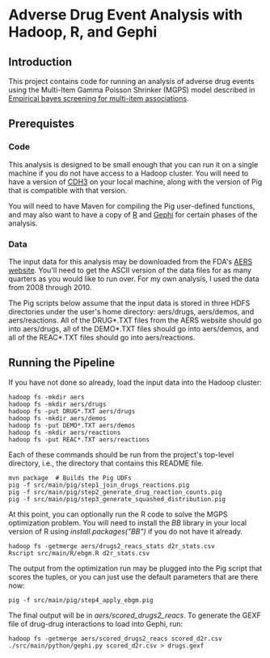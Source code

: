 # Adverse Drug Event Analysis with Hadoop, R, and Gephi

## Introduction

This project contains code for running an analysis of adverse drug events using the
 Multi-Item Gamma Poisson Shrinker (MGPS) model described in
[Empirical bayes screening for multi-item associations](http://dl.acm.org/citation.cfm?id=502526).

## Prerequistes

### Code

This analysis is designed to be small enough that you can run it on a single machine if you
do not have access to a Hadoop cluster. You will need to have a version of [CDH3](https://ccp.cloudera.com/display/CDHDOC/CDH4+Installation)
on your local machine, along with the version of Pig that is compatible with that version.

You will need to have Maven for compiling the Pig user-defined functions, and may also want to have a
copy of [R](http://www.r-project.org/) and [Gephi](http://gephi.org/) for certain phases of the analysis.

### Data
The input data for this analysis may be downloaded from the FDA's [AERS website](http://www.fda.gov/Drugs/GuidanceComplianceRegulatoryInformation/Surveillance/AdverseDrugEffects/ucm083765.htm). You'll need to get the ASCII version of the data files for as many quarters as you would like to run over. For my own analysis, I used the data from 2008 through 2010.

The Pig scripts below assume that the input data is stored in three HDFS directories under
the user's home directory: aers/drugs, aers/demos, and aers/reactions. All of the DRUG\*.TXT
files from the AERS website should go into aers/drugs, all of the DEMO\*.TXT files should go
into aers/demos, and all of the REAC\*.TXT files should go into aers/reactions.

## Running the Pipeline

If you have not done so already, load the input data into the Hadoop cluster:

	hadoop fs -mkdir aers
	hadoop fs -mkdir aers/drugs
	hadoop fs -put DRUG*.TXT aers/drugs
	hadoop fs -mkdir aers/demos
	hadoop fs -put DEMO*.TXT aers/demos
	hadoop fs -mkdir aers/reactions
	hadoop fs -put REAC*.TXT aers/reactions

Each of these commands should be run from the project's top-level directory,
i.e., the directory that contains this README file.

	mvn package  # Builds the Pig UDFs
	pig -f src/main/pig/step1_join_drugs_reactions.pig
	pig -f src/main/pig/step2_generate_drug_reaction_counts.pig
	pig -f src/main/pig/step3_generate_squashed_distribution.pig

At this point, you can optionally run the R code to solve the MGPS
optimization problem. You will need to install the _BB_ library in your
local version of R using _install.packages("BB")_ if you do not have it already.

	hadoop fs -getmerge aers/drugs2_reacs_stats d2r_stats.csv
	Rscript src/main/R/ebgm.R d2r_stats.csv

The output from the optimization run may be plugged into the Pig script
that scores the tuples, or you can just use the default parameters that
are there now:

	pig -f src/main/pig/step4_apply_ebgm.pig

The final output will be in *aers/scored_drugs2_reacs*. To generate the GEXF
file of drug-drug interactions to load into Gephi, run:

	hadoop fs -getmerge aers/scored_drugs2_reacs scored_d2r.csv
	./src/main/python/gephi.py scored_d2r.csv > drugs.gexf
